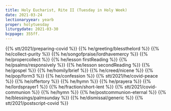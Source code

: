 ```yaml
---
title: Holy Eucharist, Rite II (Tuesday in Holy Week)
date: 2021-03-24
lectionaryyear: yearb
proper: holytuesday
liturgydate: 2021-03-30
bcppage: 355ff.
---
```

{{% stt/2021/preparing-covid %}}
{{% he/greeting/blessthelord %}}
{{% he/collect-purity %}}
{{% he/songofpraise/lordhavemercy %}}
{{% he/propercollect %}}
{{% he/lesson firstReading %}}
{{% he/psalms/responsively %}}
{{% he/lesson secondReading %}}
{{% he/gospel %}}
{{% he/homily/brief %}}
{{% he/creed/nicene %}}
{{% he/pop/form3 %}}
{{% he/confession %}}
{{% stt/2021/he/covid-peace %}}
{{% he/offertory %}}
{{% he/hymn %}}
{{% he/prayera %}}
{{% he/lordsprayer1 %}}
{{% he/fraction/short-lent %}}
{{% stt/2021/covid-communion %}}
{{% he/hymn %}}
{{% he/postcommunion-eternal %}}
{{% he/blessings/palmsunday %}}
{{% he/dismissal/generic %}}
{{% stt/2021/postscript-covid %}}
